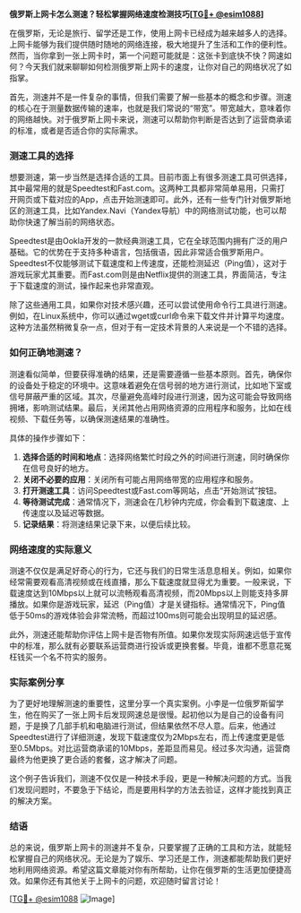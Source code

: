 **俄罗斯上网卡怎么测速？轻松掌握网络速度检测技巧[[TG💪+ @esim1088](https://t.me/s/esim1088)]**

在俄罗斯，无论是旅行、留学还是工作，使用上网卡已经成为越来越多人的选择。上网卡能够为我们提供随时随地的网络连接，极大地提升了生活和工作的便利性。然而，当你拿到一张上网卡时，第一个问题可能就是：这张卡到底快不快？网速如何？今天我们就来聊聊如何检测俄罗斯上网卡的速度，让你对自己的网络状况了如指掌。

首先，测速并不是一件复杂的事情，但我们需要了解一些基本的概念和步骤。测速的核心在于测量数据传输的速率，也就是我们常说的“带宽”。带宽越大，意味着你的网络越快。对于俄罗斯上网卡来说，测速可以帮助你判断是否达到了运营商承诺的标准，或者是否适合你的实际需求。

### 测速工具的选择

想要测速，第一步当然是选择合适的工具。目前市面上有很多测速工具可供选择，其中最常用的就是Speedtest和Fast.com。这两种工具都非常简单易用，只需打开网页或下载对应的App，点击开始测速即可。此外，还有一些专门针对俄罗斯地区的测速工具，比如Yandex.Navi（Yandex导航）中的网络测试功能，也可以帮助你快速了解当前的网络状态。

Speedtest是由Ookla开发的一款经典测速工具，它在全球范围内拥有广泛的用户基础。它的优势在于支持多种语言，包括俄语，因此非常适合俄罗斯用户。Speedtest不仅能够测试下载速度和上传速度，还能检测延迟（Ping值），这对于游戏玩家尤其重要。而Fast.com则是由Netflix提供的测速工具，界面简洁，专注于下载速度的测试，操作起来也非常直观。

除了这些通用工具，如果你对技术感兴趣，还可以尝试使用命令行工具进行测速。例如，在Linux系统中，你可以通过wget或curl命令来下载文件并计算平均速度。这种方法虽然稍微复杂一点，但对于有一定技术背景的人来说是一个不错的选择。

### 如何正确地测速？

测速看似简单，但要获得准确的结果，还是需要遵循一些基本原则。首先，确保你的设备处于稳定的环境中。这意味着避免在信号弱的地方进行测试，比如地下室或信号屏蔽严重的区域。其次，尽量避免高峰时段进行测速，因为这可能会导致网络拥堵，影响测试结果。最后，关闭其他占用网络资源的应用程序和服务，比如在线视频、下载任务等，以确保测速结果的准确性。

具体的操作步骤如下：

1. **选择合适的时间和地点**：选择网络繁忙时段之外的时间进行测速，同时确保你在信号良好的地方。
2. **关闭不必要的应用**：关闭所有可能占用网络带宽的应用程序和服务。
3. **打开测速工具**：访问Speedtest或Fast.com等网站，点击“开始测试”按钮。
4. **等待测试完成**：通常情况下，测速会在几秒钟内完成，你会看到下载速度、上传速度以及延迟等数据。
5. **记录结果**：将测速结果记录下来，以便后续比较。

### 网络速度的实际意义

测速不仅仅是满足好奇心的行为，它还与我们的日常生活息息相关。例如，如果你经常需要观看高清视频或在线直播，那么下载速度就显得尤为重要。一般来说，下载速度达到10Mbps以上就可以流畅观看高清视频，而20Mbps以上则能支持多屏播放。如果你是游戏玩家，延迟（Ping值）才是关键指标。通常情况下，Ping值低于50ms的游戏体验会非常流畅，而超过100ms则可能会出现明显的延迟感。

此外，测速还能帮助你评估上网卡是否物有所值。如果你发现实际网速远低于宣传中的标准，那么就有必要联系运营商进行投诉或更换套餐。毕竟，谁都不愿意花冤枉钱买一个名不符实的服务。

### 实际案例分享

为了更好地理解测速的重要性，这里分享一个真实案例。小李是一位俄罗斯留学生，他在购买了一张上网卡后发现网速总是很慢。起初他以为是自己的设备有问题，于是换了几部手机和电脑进行测试，但结果依然不尽人意。后来，他通过Speedtest进行了详细测速，发现下载速度仅为2Mbps左右，而上传速度更是低至0.5Mbps。对比运营商承诺的10Mbps，差距显而易见。经过多次沟通，运营商最终为他更换了更合适的套餐，这才解决了问题。

这个例子告诉我们，测速不仅仅是一种技术手段，更是一种解决问题的方式。当我们发现问题时，不要急于下结论，而是要用科学的方法去验证，这样才能找到真正的解决方案。

### 结语

总的来说，俄罗斯上网卡的测速并不复杂，只要掌握了正确的工具和方法，就能轻松掌握自己的网络状况。无论是为了娱乐、学习还是工作，测速都能帮助我们更好地利用网络资源。希望这篇文章能对你有所帮助，让你在俄罗斯的生活更加便捷高效。如果你还有其他关于上网卡的问题，欢迎随时留言讨论！

[[TG💪+ @esim1088](https://t.me/s/esim1088) ![Image](https://i.postimg.cc/4NQfJmqS/Snipaste-2025-05-13-00-14-12.png)]